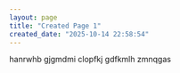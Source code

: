 ```yaml
---
layout: page
title: "Created Page 1"
created_date: "2025-10-14 22:58:54"
---
```


hanrwhb gjgmdmi clopfkj gdfkmlh zmnqgas 

